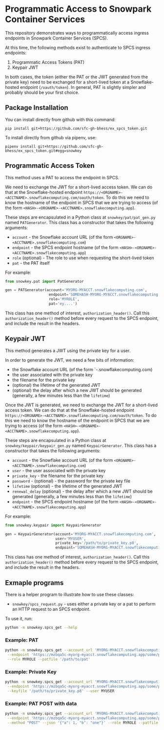 # Programmatic Access to Snowpark Container Services
This repository demonstrates ways to programmatically access ingress
endpoints in Snowpark Container Services (SPCS).

At this time, the following methods exist to authenticate to SPCS ingress
endpoints:
1. Programmatic Access Tokens (PAT)
2. Keypair JWT

In both cases, the token (either the PAT or the JWT generated from the private key) 
need to be exchanged for a short-lived token at a Snowflake-hosted endpoint (`/oauth/token`).
In general, PAT is slightly simpler and probably should be your first choice.

## Package Installation
You can install directly from github with this command:
```
pip install git+https://github.com/sfc-gh-bhess/ex_spcs_token.git
```

To install directly from github via pipenv, use:
```
pipenv install git+https://github.com/sfc-gh-bhess/ex_spcs_token.git#egg=snowkey
```

## Programmatic Access Token
This method uses a PAT to access the endpoint in SPCS.

We need to exchange the JWT for a short-lived access token. 
We can do that at the Snowflake-hosted endpoint
`https://<ORGNAME>-<ACCTNAME>.snowflakecomputing.com/oauth/token`. To do this
we need to know the hostname of the endpoint in SPCS that we are trying to access
(of the form `<HASH>-<ORGNAME>-<ACCTNAME>.snowflakecomputing.app`).

These steps are encapsulated in a Python class at `snowkey/pat/pat_gen.py`
named `PATGenerator`. This class has a constructor that takes the following
arguments:
* `account` - the Snowflake account URL (of the form `<ORGNAME>-<ACCTNAME>.snowflakecomputing.com`)
* `endpoint` - the SPCS endpoint hostname (of the form `<HASH>-<ORGNAME>-<ACCTNAME>.snowflakecomputing.app`)
* `role` (optional) - The role to use when requesting the short-lived token
* `pat` - the PAT itself

For example:
```python
from snowkey.pat import PatGenerator

gen = PATGenerator(account='MYORG-MYACCT.snowflakecomputing.com', 
                    endpoint='SOMEHASH-MYORG-MYACCT.snowflakecomputing.app', 
                    role='MYROLE', 
                    pat='ey....')
```

This class has one method of interest, `authorization_header()`. 
Call this `authorization_header()` method before every request to 
the SPCS endpoint, and include the result in the headers. 

## Keypair JWT
This method generates a JWT using the private key for a user. 

In order to generate the JWT, we need a few bits of information:
* the Snowflake account URL (of the form `<ORGNAME>-<ACCTNAME>.snowflakecomputing.com)
* the user associated with the private key
* the filename for the private key
* (optional) the lifetime of the generated JWT
* (optional) the delay after which a new JWT should be generated (generally, a few minutes less than the `lifetime`)

Once the JWT is generated, we need to exchange the JWT for a 
short-lived access token. We can do that at the Snowflake-hosted endpoint
`https://<ORGNAME>-<ACCTNAME>.snowflakecomputing.com/oauth/token`. To do this
we need to know the hostname of the endpoint in SPCS that we are trying to access
(of the form `<HASH>-<ORGNAME>-<ACCTNAME>.snowflakecomputing.app`).

These steps are encapsulated in a Python class at `snowkey/keypair/keypair_gen.py`
named `KeypairGenerator`. This class has a constructor that takes the following
arguments:
* `account` - the Snowflake account URL (of the form `<ORGNAME>-<ACCTNAME>.snowflakecomputing.com`)
* `user` - the user associated with the private key
* `private_key` - the filename for the private key
* `password` - (optional) - the password for the private key file
* `lifetime` (optional) - the lifetime of the generated JWT
* `renewal_delay` (optional) - the delay after which a new JWT should be generated (generally, a few minutes less than the `lifetime`)
* `endpoint` - the SPCS endpoint hostname (of the form `<HASH>-<ORGNAME>-<ACCTNAME>.snowflakecomputing.app`)

For example:
```python
from snowkey.keypair import KeypairGenerator

gen = KeypairGenerator(account='MYORG-MYACCT.snowflakecomputing.com', 
                       user='MYUSER', 
                       private_key='/path/to/private_key.p8', 
                       endpoint='SOMEHASH-MYORG-MYACCT.snowflakecomputing.app')
```

This class has one method of interest, `authorization_header()`. 
Call this `authorization_header()` method before every request to 
the SPCS endpoint, and include the result in the headers. 

## Exmaple programs
There is a helper program to illustrate how to use these classes:
* `snowkey/spcs_request.py` - uses either a private key or a pat to perform an HTTP request to an SPCS endpoint.

To use it, run:
```bash
python -m snowkey.spcs_get --help
```

### Example: PAT
```bash
python -m snowkey.spcs_get --account_url 'MYORG-MYACCT.snowflakecomputing.com' \
 --endpoint 'https://mzbqa5c-myorg-myacct.snowflakecomputing.app/some/path' \
 --role MYROLE --patfile '/path/to/pat'
```

### Example: Private Key
```bash
python -m snowkey.spcs_get --account_url 'MYORG-MYACCT.snowflakecomputing.com' \
 --endpoint 'https://mzbqa5c-myorg-myacct.snowflakecomputing.app/some/path' \
 --keyfile '/path/to/private_key.p8' --user MYUSER
```

### Example: PAT POST with data
```bash
python -m snowkey.spcs_get --account_url 'MYORG-MYACCT.snowflakecomputing.com' \
 --endpoint 'https://mzbqa5c-myorg-myacct.snowflakecomputing.app/some/path' \
 --method "POST" --json '{"a": 1, "b": "one"}' --role MYROLE --patfile '/path/to/pat'
```
